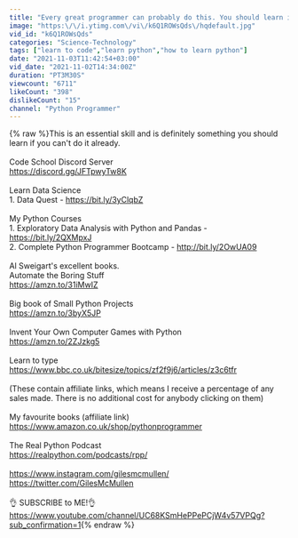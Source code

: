 ```yaml
---
title: "Every great programmer can probably do this. You should learn it now."
image: "https:\/\/i.ytimg.com\/vi\/k6Q1ROWsQds\/hqdefault.jpg"
vid_id: "k6Q1ROWsQds"
categories: "Science-Technology"
tags: ["learn to code","learn python","how to learn python"]
date: "2021-11-03T11:42:54+03:00"
vid_date: "2021-11-02T14:34:00Z"
duration: "PT3M30S"
viewcount: "6711"
likeCount: "398"
dislikeCount: "15"
channel: "Python Programmer"
---
```

{% raw %}This is an essential skill and is definitely something you should learn if you can't do it already.<br /><br />Code School Discord Server<br /><a rel="nofollow" target="blank" href="https://discord.gg/JFTpwyTw8K">https://discord.gg/JFTpwyTw8K</a><br /><br />Learn Data Science<br />1. Data Quest -  <a rel="nofollow" target="blank" href="https://bit.ly/3yClqbZ">https://bit.ly/3yClqbZ</a> <br /><br />My Python Courses<br />1. Exploratory Data Analysis with Python and Pandas - <a rel="nofollow" target="blank" href="https://bit.ly/2QXMpxJ">https://bit.ly/2QXMpxJ</a><br />2. Complete Python Programmer Bootcamp - <a rel="nofollow" target="blank" href="http://bit.ly/2OwUA09">http://bit.ly/2OwUA09</a><br /><br />Al Sweigart's excellent books.<br />Automate the Boring Stuff<br /><a rel="nofollow" target="blank" href="https://amzn.to/31iMwIZ">https://amzn.to/31iMwIZ</a><br /><br />Big book of Small Python Projects<br /><a rel="nofollow" target="blank" href="https://amzn.to/3byX5JP">https://amzn.to/3byX5JP</a><br /><br />Invent Your Own Computer Games with Python<br /><a rel="nofollow" target="blank" href="https://amzn.to/2ZJzkg5">https://amzn.to/2ZJzkg5</a><br /><br />Learn to type<br /><a rel="nofollow" target="blank" href="https://www.bbc.co.uk/bitesize/topics/zf2f9j6/articles/z3c6tfr">https://www.bbc.co.uk/bitesize/topics/zf2f9j6/articles/z3c6tfr</a><br /><br />(These contain affiliate links, which means I receive a percentage of any sales made. There is no additional cost for anybody clicking on them)<br /><br />My favourite books (affiliate link) <a rel="nofollow" target="blank" href="https://www.amazon.co.uk/shop/pythonprogrammer">https://www.amazon.co.uk/shop/pythonprogrammer</a><br /><br />The Real Python Podcast<br /><a rel="nofollow" target="blank" href="https://realpython.com/podcasts/rpp/">https://realpython.com/podcasts/rpp/</a><br /><br /><a rel="nofollow" target="blank" href="https://www.instagram.com/gilesmcmullen/">https://www.instagram.com/gilesmcmullen/</a><br /><a rel="nofollow" target="blank" href="https://twitter.com/GilesMcMullen">https://twitter.com/GilesMcMullen</a><br /><br />👌 SUBSCRIBE to ME!👌<br /><a rel="nofollow" target="blank" href="https://www.youtube.com/channel/UC68KSmHePPePCjW4v57VPQg?sub_confirmation=1">https://www.youtube.com/channel/UC68KSmHePPePCjW4v57VPQg?sub_confirmation=1</a>{% endraw %}
